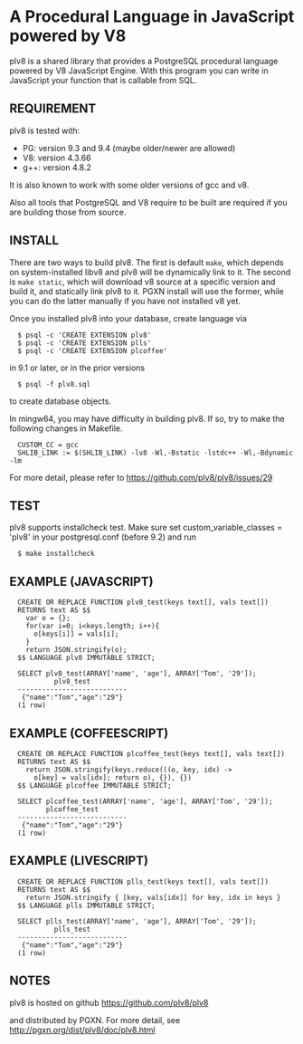 A Procedural Language in JavaScript powered by V8
=================================================

plv8 is a shared library that provides a PostgreSQL procedural language powered
by V8 JavaScript Engine.  With this program you can write in JavaScript your
function that is callable from SQL.

REQUIREMENT
-----------

plv8 is tested with:

- PG: version 9.3 and 9.4 (maybe older/newer are allowed)
- V8: version 4.3.66
- g++: version 4.8.2

It is also known to work with some older versions of gcc and v8.

Also all tools that PostgreSQL and V8 require to be built are required if you
are building those from source.

INSTALL
-------

There are two ways to build plv8.  The first is default `make`, which depends
on system-installed libv8 and plv8 will be dynamically link to it.  The second
is `make static`, which will download v8 source at a specific version and build
it, and statically link plv8 to it.  PGXN install will use the former, while
you can do the latter manually if you have not installed v8 yet.

Once you installed plv8 into your database, create language via

```
  $ psql -c 'CREATE EXTENSION plv8'
  $ psql -c 'CREATE EXTENSION plls'
  $ psql -c 'CREATE EXTENSION plcoffee'
```

in 9.1 or later, or in the prior versions

```
  $ psql -f plv8.sql
```

to create database objects.

In mingw64, you may have difficulty in building plv8.  If so, try to make
the following changes in Makefile.

```
  CUSTOM_CC = gcc
  SHLIB_LINK := $(SHLIB_LINK) -lv8 -Wl,-Bstatic -lstdc++ -Wl,-Bdynamic -lm
```

For more detail, please refer to https://github.com/plv8/plv8/issues/29

TEST
----

plv8 supports installcheck test.  Make sure set custom_variable_classes = 'plv8'
in your postgresql.conf (before 9.2) and run

```
  $ make installcheck
```

EXAMPLE (JAVASCRIPT)
--------------------

```
  CREATE OR REPLACE FUNCTION plv8_test(keys text[], vals text[])
  RETURNS text AS $$
    var o = {};
    for(var i=0; i<keys.length; i++){
      o[keys[i]] = vals[i];
    }
    return JSON.stringify(o);
  $$ LANGUAGE plv8 IMMUTABLE STRICT;

  SELECT plv8_test(ARRAY['name', 'age'], ARRAY['Tom', '29']);
           plv8_test
  ---------------------------
   {"name":"Tom","age":"29"}
  (1 row)
```

EXAMPLE (COFFEESCRIPT)
----------------------

```
  CREATE OR REPLACE FUNCTION plcoffee_test(keys text[], vals text[])
  RETURNS text AS $$
    return JSON.stringify(keys.reduce(((o, key, idx) ->
      o[key] = vals[idx]; return o), {}), {})
  $$ LANGUAGE plcoffee IMMUTABLE STRICT;

  SELECT plcoffee_test(ARRAY['name', 'age'], ARRAY['Tom', '29']);
         plcoffee_test
  ---------------------------
   {"name":"Tom","age":"29"}
  (1 row)
```

EXAMPLE (LIVESCRIPT)
--------------------

```
  CREATE OR REPLACE FUNCTION plls_test(keys text[], vals text[])
  RETURNS text AS $$
    return JSON.stringify { [key, vals[idx]] for key, idx in keys }
  $$ LANGUAGE plls IMMUTABLE STRICT;

  SELECT plls_test(ARRAY['name', 'age'], ARRAY['Tom', '29']);
           plls_test
  ---------------------------
   {"name":"Tom","age":"29"}
  (1 row)
```

NOTES
-----
plv8 is hosted on github
https://github.com/plv8/plv8

and distributed by PGXN.  For more detail, see
http://pgxn.org/dist/plv8/doc/plv8.html
